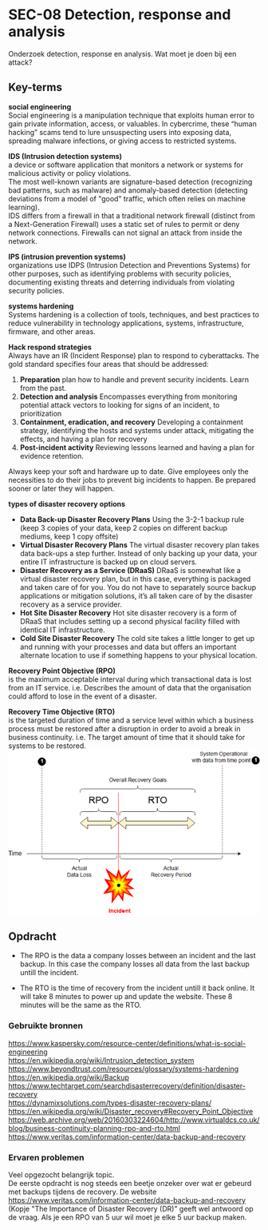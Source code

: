 # SEC-08 Detection, response and analysis
Onderzoek detection, response en analysis. Wat moet je doen bij een attack?

## Key-terms
**social engineering**  
Social engineering is a manipulation technique that exploits human error to gain private information, access, or valuables. In cybercrime, these “human hacking” scams tend to lure unsuspecting users into exposing data, spreading malware infections, or giving access to restricted systems.  

**IDS (Intrusion detection systems)**  
a device or software application that monitors a network or systems for malicious activity or policy violations.  
The most well-known variants are signature-based detection (recognizing bad patterns, such as malware) and anomaly-based detection (detecting deviations from a model of "good" traffic, which often relies on machine learning).  
IDS differs from a firewall in that a traditional network firewall (distinct from a Next-Generation Firewall) uses a static set of rules to permit or deny network connections. Firewalls can not signal an attack from inside the network.

**IPS (intrusion prevention systems)**  
organizations use IDPS (Intrusion Detection and Preventions Systems) for other purposes, such as identifying problems with security policies, documenting existing threats and deterring individuals from violating security policies. 

**systems hardening**  
Systems hardening is a collection of tools, techniques, and best practices to reduce vulnerability in technology applications, systems, infrastructure, firmware, and other areas.  

**Hack respond strategies**  
Always have an IR (Incident Response) plan to respond to cyberattacks. The gold standard specifies four areas that should be addressed:  
1. **Preparation** plan how to handle and prevent security incidents. Learn from the past.
2. **Detection and analysis** Encompasses everything from monitoring potential attack vectors to looking for signs of an incident, to prioritization
3. **Containment, eradication, and recovery**  Developing a containment strategy, identifying the hosts and systems under attack, mitigating the effects, and having a plan for recovery  
4. **Post-incident activity** Reviewing lessons learned and having a plan for evidence retention.  

Always keep your soft and hardware up to date. Give employees only the necessities to do their jobs to prevent big incidents to happen. Be prepared sooner or later they will happen.

**types of disaster recovery options**  
- **Data Back-up Disaster Recovery Plans** Using the 3-2-1 backup rule (keep 3 copies of your data, keep 2 copies on different backup mediums, keep 1 copy offsite)  
- **Virtual Disaster Recovery Plans**  The virtual disaster recovery plan takes data back-ups a step further. Instead of only backing up your data, your entire IT infrastructure is backed up on cloud servers.  
- **Disaster Recovery as a Service (DRaaS)** DRaaS is somewhat like a virtual disaster recovery plan, but in this case, everything is packaged and taken care of for you. You do not have to separately source backup applications or mitigation solutions, it’s all taken care of by the disaster recovery as a service provider.
- **Hot Site Disaster Recovery** Hot site disaster recovery is a form of DRaaS that includes setting up a second physical facility filled with identical IT infrastructure. 
- **Cold Site Disaster Recovery** The cold site takes a little longer to get up and running with your processes and data but offers an important alternate location to use if something happens to your physical location.

**Recovery Point Objective (RPO)**  
is the maximum acceptable interval during which transactional data is lost from an IT service. i.e. Describes the amount of data that the organisation could afford to lose in the event of a disaster.  

**Recovery Time Objective (RTO)**  
is the targeted duration of time and a service level within which a business process must be restored after a disruption in order to avoid a break in business continuity. i.e. The target amount of time that it should take for systems to be restored.  
![](https://github.com/techgrounds/techgrounds-Rogier1978/blob/main/00_includes/04_Security/SEC_08%20rpo_rto.png)  


## Opdracht  
- The RPO is the data a company losses between an incident and the last backup. In this case the company losses all data from the last backup untill the incident. 


- The RTO is the time of recovery from the incident untill it back online. It will take 8 minutes to power up and update the website. These 8 minutes will be the same as the RTO.

### Gebruikte bronnen  
https://www.kaspersky.com/resource-center/definitions/what-is-social-engineering  
https://en.wikipedia.org/wiki/Intrusion_detection_system  
https://www.beyondtrust.com/resources/glossary/systems-hardening  
https://en.wikipedia.org/wiki/Backup  
https://www.techtarget.com/searchdisasterrecovery/definition/disaster-recovery  
https://dynamixsolutions.com/types-disaster-recovery-plans/  
https://en.wikipedia.org/wiki/Disaster_recovery#Recovery_Point_Objective
https://web.archive.org/web/20160303224604/http://www.virtualdcs.co.uk/blog/business-continuity-planning-rpo-and-rto.html  
https://www.veritas.com/information-center/data-backup-and-recovery  


### Ervaren problemen
Veel opgezocht belangrijk topic.  
De eerste opdracht is nog steeds een beetje onzeker over wat er gebeurd met backups tijdens de recovery. De website https://www.veritas.com/information-center/data-backup-and-recovery  (Kopje "The Importance of Disaster Recovery (DR)" geeft wel antwoord op de vraag. Als je een RPO van 5 uur wil moet je elke 5 uur backup maken.
